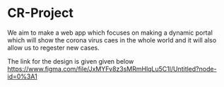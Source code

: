 # CR-Project
We aim to make a web app which focuses on making a dynamic portal which will show the corona virus caes in the whole world and it will also allow us to regester new cases.

The link for the design is given given below
https://www.figma.com/file/JxMYFv8z3sMRmHlqLu5C1l/Untitled?node-id=0%3A1


